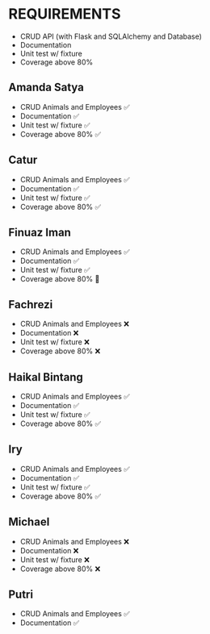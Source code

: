 # REQUIREMENTS

- CRUD API (with Flask and SQLAlchemy and Database)
- Documentation
- Unit test w/ fixture
- Coverage above 80%

## Amanda Satya

- CRUD Animals and Employees ✅
- Documentation ✅
- Unit test w/ fixture ✅
- Coverage above 80% ✅

## Catur

- CRUD Animals and Employees ✅
- Documentation ✅
- Unit test w/ fixture ✅
- Coverage above 80% ✅

## Finuaz Iman

- CRUD Animals and Employees ✅
- Documentation ✅
- Unit test w/ fixture ✅
- Coverage above 80% 🤔

## Fachrezi

- CRUD Animals and Employees ❌
- Documentation ❌
- Unit test w/ fixture ❌
- Coverage above 80% ❌

## Haikal Bintang

- CRUD Animals and Employees ✅
- Documentation ✅
- Unit test w/ fixture ✅
- Coverage above 80% ✅

## Iry

- CRUD Animals and Employees ✅
- Documentation ✅
- Unit test w/ fixture ✅
- Coverage above 80% ✅

## Michael

- CRUD Animals and Employees ❌
- Documentation ❌
- Unit test w/ fixture ❌
- Coverage above 80% ❌

## Putri

- CRUD Animals and Employees ✅
- Documentation ✅
